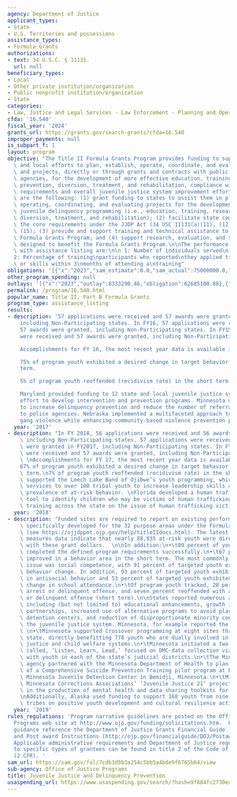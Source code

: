 ```yaml
---
agency: Department of Justice
applicant_types:
- State
- U.S. Territories and possessions
assistance_types:
- Formula Grants
authorizations:
- text: 34 U.S.C. § 11131.
  url: null
beneficiary_types:
- Local
- Other private institution/organization
- Public nonprofit institution/organization
- State
categories:
- Law, Justice and Legal Services - Law Enforcement - Planning and Operations
cfda: '16.540'
fiscal_year: '2024'
grants_url: https://grants.gov/search-grants?cfda=16.540
improper_payments: null
is_subpart_f: 1
layout: program
objective: "The Title II Formula Grants Program provides funding to support state\
  \ and local efforts to plan, establish, operate, coordinate, and evaluate policies\
  \ and projects, directly or through grants and contracts with public and private\
  \ agencies, for the development of more effective education, training, research,\
  \ prevention, diversion, treatment, and rehabilitation, compliance with the core\
  \ requirements and overall juvenile justice system improvement efforts.\n\nThe objectives\
  \ are the following: (1) grant funding to states to assist them in planning, establishing,\
  \ operating, coordinating, and evaluating projects for the development of more effective\
  \ juvenile delinquency programming (i.e., education, training, research, prevention,\
  \ diversion, treatment, and rehabilitation); (2) facilitate state compliance with\
  \ the core requirements under the JJDP Act (34 USC 11131(a)(11), (12), (13),and\
  \ (15); (3) provide and support training and technical assistance to benefit the\
  \ Formula Grants Program; and (4) support research, evaluation, and statistics activities\
  \ designed to benefit the Formula Grants Program.\n\nThe performance measures associated\
  \ with assistance listing are:\n\n 1: Number of individuals served\n(by population)\n\
  2: Percentage of training\nparticipants who reported\nthey applied training\nknowledge\
  \ or skills within 3\nmonths of attending a\ntraining"
obligations: '[{"x":"2023","sam_estimate":0.0,"sam_actual":75000000.0,"usa_spending_actual":63533767.85},{"x":"2024","sam_estimate":0.0,"sam_actual":66727536.0,"usa_spending_actual":55170946.53},{"x":"2025","sam_estimate":0.0,"sam_actual":7499999.0,"usa_spending_actual":-5789.72}]'
other_program_spending: null
outlays: '[{"x":"2023","outlay":8333290.46,"obligation":62685100.88},{"x":"2024","outlay":3875397.81,"obligation":56692054.67},{"x":"2025","outlay":0.0,"obligation":0.0}]'
permalink: /program/16.540.html
popular_name: Title II, Part B Formula Grants
program_type: assistance_listing
results:
- description: '57 applications were received and 57 awards were granted in FY2017,
    including Non-Participating states. In FY16, 57 applications were received and
    57 awards were granted, including Non-Participating states. In FY15, 57 applications
    were received and 57 awards were granted, including Non-Participating states.

    Accomplishments for FY 16, the most recent year data is available includes:

    75% of program youth exhibited a desired change in target behavior in the short
    term.

    5% of program youth reoffended (recidivism rate) in the short term.

    Maryland provided funding to 12 state and local juvenile justice systems in an
    effort to develop intervention and prevention programs. Minnesota used grant funding
    to increase delinquency prevention and reduce the number of referrals from schools
    to police agencies. Nebraska implemented a multifaceted approach to decreasing
    gang violence while enhancing community-based violence prevention programs.'
  year: '2017'
- description: "In FY 2018, 56 applications were received and 56 awards were granted,\
    \ including Non-Participating states. 57 applications were received and 57 awards\
    \ were granted in FY2017, including Non-Participating states. In FY16, 57 applications\
    \ were received and 57 awards were granted, including Non-Participating states.\
    \ \nAccomplishments for FY 17, the most recent year data is available includes:\n\
    67% of program youth exhibited a desired change in target behavior in the short\
    \ term.\n7% of program youth reoffended (recidivism rate) in the short term. Minnesota\
    \ supported the Leech Lake Band of Ojibwe’s youth programming, which provided\
    \ services to over 100 tribal youth to increase leadership skills and reduce the\
    \ prevalence of at-risk behavior. \nFlorida developed a human trafficking screening\
    \ tool to identify children who may be victims of human trafficking and conducted\
    \ training across the state on the issue of human trafficking victimization."
  year: '2018'
- description: "Funded sites are required to report on existing performance metrics\
    \ specifically developed for the 32 purpose areas under the Formula Grants program\
    \ (see https://ojjdppmt.ojp.gov/help/titleIIdocs.html). The latest available performance\
    \ measures data indicate that nearly 88,935 at-risk youth were directly served\
    \ with these grant dollars.  \n\nIn addition:\n•\t89 percent of youth successfully\
    \ completed the defined program requirements successfully.\n•\t67 percent of youth\
    \ improved in a behavior area in the short term. The most commonly addressed behavior\
    \ issue was social competence, with 91 percent of targeted youth exhibiting a\
    \ behavior change. In addition, 93 percent of targeted youth exhibited a change\
    \ in antisocial behavior and 53 percent of targeted youth exhibited a behavior\
    \ change in school attendance.\n•\tOf program youth tracked, 28 percent had an\
    \ arrest or delinquent offense, and seven percent reoffended with a new arrest\
    \ or delinquent offense (short term).\n\nStates reported numerous accomplishments,\
    \ including (but not limited to) educational enhancements, growth in mentoring\
    \ partnerships, increased use of alternative programs to avoid placement in juvenile\
    \ detention centers, and reduction of disproportionate minority contact within\
    \ the juvenile justice system. Minnesota, for example reported the following:\
    \ \n•\tMinnesota supported Crossover programming at eight sites throughout the\
    \ state, directly benefitting 778 youth who are dually involved in the juvenile\
    \ justice and child welfare systems.\n•\tMinnesota initiated a two-year project\
    \ called, ‘Listen, Learn, Lead,’ focused on DMC-data collection via fishbowl conversations\
    \ with youth in each of the state’s judicial districts.\n•\tThe Minnesota state\
    \ agency partnered with the Minnesota Department of Health to plan the first phase\
    \ of a Comprehensive Suicide Prevention Training pilot program at Northwestern\
    \ Minnesota Juvenile Detention Center in Bemidji, Minnesota.\n•\tMinnesota supported\
    \ Minnesota Corrections Associations’ ‘Juvenile Justice 21’ project, resulting\
    \ in the production of mental health and data-sharing toolkits for practitioners.\n\
    \nAdditionally, Alaska used funding to support 168 youth from nine Alaska Native\
    \ tribes on positive youth development and cultural resilience activities."
  year: '2019'
rules_regulations: 'Program narrative guidelines are posted on the Office of Justice
  Programs web site at http://www.ojp.gov/funding/solicitations.htm.  For additional
  guidance reference the Department of Justice Grants Financial Guide  (http://ojp.gov/financialguide/DOJ/index.htm)
  and Post award Instructions (http://ojp.gov/financialguide/DOJ/PostawardRequirements/index.htm).
  Applicable administrative requirements and Department of Justice regulations applicable
  to specific types of grantees can be found in title 2 of the Code of Federal Regulations
  (2 CFR). '
sam_url: https://sam.gov/fal/7cdb3d5b3a254c5bb5a4bde9f6765b64/view
sub-agency: Office of Justice Programs
title: Juvenile Justice and Delinquency Prevention
usaspending_url: https://www.usaspending.gov/search/?hash=9f884fc2730eab0a8dee2771368acaf5
---
```

